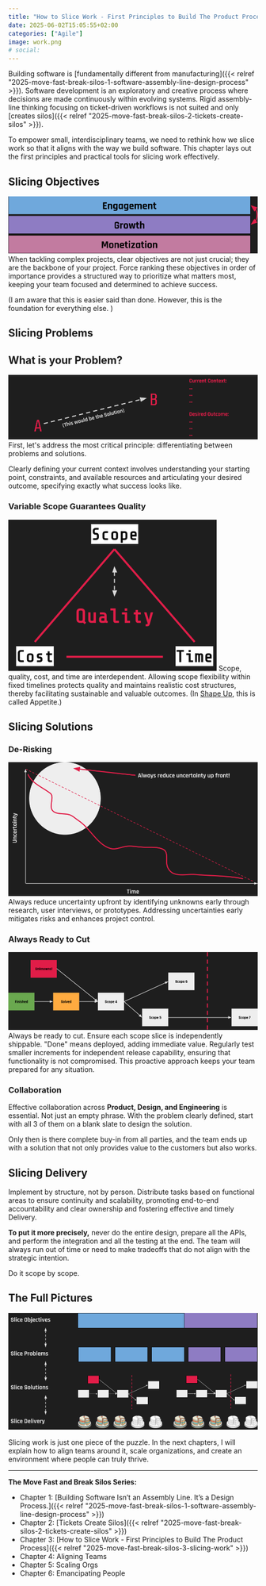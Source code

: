 ```yaml
---
title: "How to Slice Work - First Principles to Build The Product Process"
date: 2025-06-02T15:05:55+02:00
categories: ["Agile"]
image: work.png
# social:
---
```


Building software is [fundamentally different from manufacturing]({{< relref "2025-move-fast-break-silos-1-software-assembly-line-design-process" >}}). Software development is an exploratory and creative process where decisions are made continuously within evolving systems. Rigid assembly-line thinking focusing on ticket-driven workflows is not suited and only [creates silos]({{< relref "2025-move-fast-break-silos-2-tickets-create-silos" >}}).

To empower small, interdisciplinary teams, we need to rethink how we slice work so that it aligns with the way we build software. This chapter lays out the first principles and practical tools for slicing work effectively.

## Slicing Objectives

![objectives.png](objectives.png)
When tackling complex projects, clear objectives are not just crucial; they are the backbone of your project. Force ranking these objectives in order of importance provides a structured way to prioritize what matters most, keeping your team focused and determined to achieve success.

(I am aware that this is easier said than done. However, this is the foundation for everything else. )

## Slicing Problems

## What is your Problem?

![contextoutcome.png](contextoutcome.png)
First, let's address the most critical principle: differentiating between problems and solutions.

Clearly defining your current context involves understanding your starting point, constraints, and available resources and articulating your desired outcome, specifying exactly what success looks like.

### Variable Scope Guarantees Quality

![quality.png](quality.png)
Scope, quality, cost, and time are interdependent. Allowing scope flexibility within fixed timelines protects quality and maintains realistic cost structures, thereby facilitating sustainable and valuable outcomes. (In [Shape Up](https://basecamp.com/shapeup/1.2-chapter-03), this is called Appetite.)

## Slicing Solutions

### De-Risking

![uncertainty.png](uncertainty.png)
Always reduce uncertainty upfront by identifying unknowns early through research, user interviews, or prototypes. Addressing uncertainties early mitigates risks and enhances project control.

### Always Ready to Cut

![scopes.png](scopes.png)
Always be ready to cut. Ensure each scope slice is independently shippable. "Done" means deployed, adding immediate value. Regularly test smaller increments for independent release capability, ensuring that functionality is not compromised. This proactive approach keeps your team prepared for any situation.

### Collaboration

Effective collaboration across **Product, Design, and Engineering** is essential. Not just an empty phrase. With the problem clearly defined, start with all 3 of them on a blank slate to design the solution.

Only then is there complete buy-in from all parties, and the team ends up with a solution that not only provides value to the customers but also works.

## Slicing Delivery

Implement by structure, not by person. Distribute tasks based on functional areas to ensure continuity and scalability, promoting end-to-end accountability and clear ownership and fostering effective and timely Delivery.

**To put it more precisely,** never do the entire design, prepare all the APIs, and perform the integration and all the testing at the end. The team will always run out of time or need to make tradeoffs that do not align with the strategic intention.

Do it scope by scope.

## The Full Pictures

![work.png](work.png)

Slicing work is just one piece of the puzzle. In the next chapters, I will explain how to align teams around it, scale organizations, and create an environment where people can truly thrive.

---

**The Move Fast and Break Silos Series:**

- Chapter 1: [Building Software Isn’t an Assembly Line. It’s a Design Process.]({{< relref "2025-move-fast-break-silos-1-software-assembly-line-design-process" >}})
- Chapter 2: [Tickets Create Silos]({{< relref "2025-move-fast-break-silos-2-tickets-create-silos" >}})
- Chapter 3: [How to Slice Work - First Principles to Build The Product Process]({{< relref "2025-move-fast-break-silos-3-slicing-work" >}})
- Chapter 4: Aligning Teams
- Chapter 5: Scaling Orgs
- Chapter 6: Emancipating People
